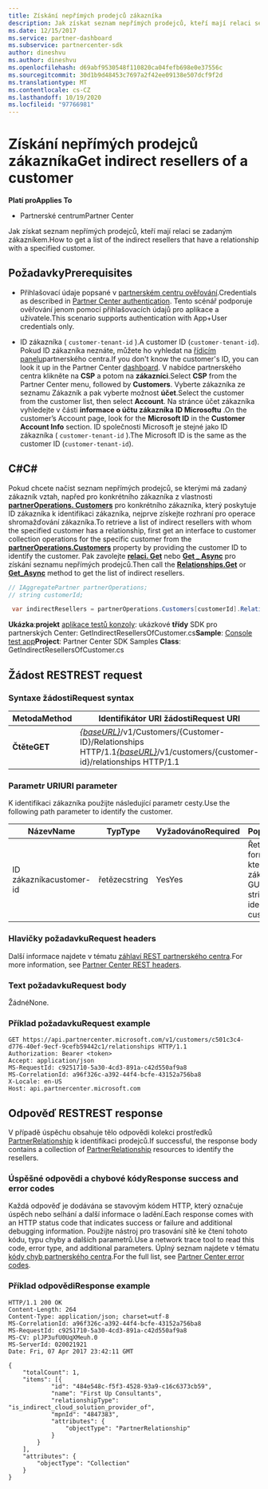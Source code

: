 ```yaml
---
title: Získání nepřímých prodejců zákazníka
description: Jak získat seznam nepřímých prodejců, kteří mají relaci se zadaným zákazníkem.
ms.date: 12/15/2017
ms.service: partner-dashboard
ms.subservice: partnercenter-sdk
author: dineshvu
ms.author: dineshvu
ms.openlocfilehash: d69abf9530548f110820ca04fefb698e0e37556c
ms.sourcegitcommit: 30d1b9d48453c7697a2f42ee09138e507dcf9f2d
ms.translationtype: MT
ms.contentlocale: cs-CZ
ms.lasthandoff: 10/19/2020
ms.locfileid: "97766981"
---
```

# <a name="get-indirect-resellers-of-a-customer"></a><span data-ttu-id="20e44-103">Získání nepřímých prodejců zákazníka</span><span class="sxs-lookup"><span data-stu-id="20e44-103">Get indirect resellers of a customer</span></span>

<span data-ttu-id="20e44-104">**Platí pro**</span><span class="sxs-lookup"><span data-stu-id="20e44-104">**Applies To**</span></span>

- <span data-ttu-id="20e44-105">Partnerské centrum</span><span class="sxs-lookup"><span data-stu-id="20e44-105">Partner Center</span></span>

<span data-ttu-id="20e44-106">Jak získat seznam nepřímých prodejců, kteří mají relaci se zadaným zákazníkem.</span><span class="sxs-lookup"><span data-stu-id="20e44-106">How to get a list of the indirect resellers that have a relationship with a specified customer.</span></span>

## <a name="prerequisites"></a><span data-ttu-id="20e44-107">Požadavky</span><span class="sxs-lookup"><span data-stu-id="20e44-107">Prerequisites</span></span>

- <span data-ttu-id="20e44-108">Přihlašovací údaje popsané v [partnerském centru ověřování](partner-center-authentication.md).</span><span class="sxs-lookup"><span data-stu-id="20e44-108">Credentials as described in [Partner Center authentication](partner-center-authentication.md).</span></span> <span data-ttu-id="20e44-109">Tento scénář podporuje ověřování jenom pomocí přihlašovacích údajů pro aplikace a uživatele.</span><span class="sxs-lookup"><span data-stu-id="20e44-109">This scenario supports authentication with App+User credentials only.</span></span>

- <span data-ttu-id="20e44-110">ID zákazníka ( `customer-tenant-id` ).</span><span class="sxs-lookup"><span data-stu-id="20e44-110">A customer ID (`customer-tenant-id`).</span></span> <span data-ttu-id="20e44-111">Pokud ID zákazníka neznáte, můžete ho vyhledat na [řídicím panelu](https://partner.microsoft.com/dashboard)partnerského centra.</span><span class="sxs-lookup"><span data-stu-id="20e44-111">If you don't know the customer's ID, you can look it up in the Partner Center [dashboard](https://partner.microsoft.com/dashboard).</span></span> <span data-ttu-id="20e44-112">V nabídce partnerského centra klikněte na **CSP** a potom na **zákazníci**.</span><span class="sxs-lookup"><span data-stu-id="20e44-112">Select **CSP** from the Partner Center menu, followed by **Customers**.</span></span> <span data-ttu-id="20e44-113">Vyberte zákazníka ze seznamu Zákazník a pak vyberte možnost **účet**.</span><span class="sxs-lookup"><span data-stu-id="20e44-113">Select the customer from the customer list, then select **Account**.</span></span> <span data-ttu-id="20e44-114">Na stránce účet zákazníka vyhledejte v části **informace o účtu zákazníka** **ID Microsoftu** .</span><span class="sxs-lookup"><span data-stu-id="20e44-114">On the customer’s Account page, look for the **Microsoft ID** in the **Customer Account Info** section.</span></span> <span data-ttu-id="20e44-115">ID společnosti Microsoft je stejné jako ID zákazníka ( `customer-tenant-id` ).</span><span class="sxs-lookup"><span data-stu-id="20e44-115">The Microsoft ID is the same as the customer ID  (`customer-tenant-id`).</span></span>

## <a name="c"></a><span data-ttu-id="20e44-116">C\#</span><span class="sxs-lookup"><span data-stu-id="20e44-116">C\#</span></span>

<span data-ttu-id="20e44-117">Pokud chcete načíst seznam nepřímých prodejců, se kterými má zadaný zákazník vztah, napřed pro konkrétního zákazníka z vlastnosti [**partnerOperations. Customers**](/dotnet/api/microsoft.store.partnercenter.ipartner.relationships) pro konkrétního zákazníka, který poskytuje ID zákazníka k identifikaci zákazníka, nejprve získejte rozhraní pro operace shromažďování zákazníka.</span><span class="sxs-lookup"><span data-stu-id="20e44-117">To retrieve a list of indirect resellers with whom the specified customer has a relationship, first get an interface to customer collection operations for the specific customer from the [**partnerOperations.Customers**](/dotnet/api/microsoft.store.partnercenter.ipartner.relationships) property by providing the customer ID to identify the customer.</span></span> <span data-ttu-id="20e44-118">Pak zavolejte [**relaci. Get**](/dotnet/api/microsoft.store.partnercenter.relationships.icustomerrelationshipcollection.get) nebo [**Get \_ Async**](/dotnet/api/microsoft.store.partnercenter.relationships.icustomerrelationshipcollection.getasync) pro získání seznamu nepřímých prodejců.</span><span class="sxs-lookup"><span data-stu-id="20e44-118">Then call the [**Relationships.Get**](/dotnet/api/microsoft.store.partnercenter.relationships.icustomerrelationshipcollection.get) or [**Get\_Async**](/dotnet/api/microsoft.store.partnercenter.relationships.icustomerrelationshipcollection.getasync) method to get the list of indirect resellers.</span></span>

``` csharp
// IAggregatePartner partnerOperations;
// string customerId;

 var indirectResellers = partnerOperations.Customers[customerId].Relationships.Get();
```

<span data-ttu-id="20e44-119">**Ukázka**:**projekt** [aplikace testů konzoly](console-test-app.md): ukázkové **třídy** SDK pro partnerských Center: GetIndirectResellersOfCustomer.cs</span><span class="sxs-lookup"><span data-stu-id="20e44-119">**Sample**: [Console test app](console-test-app.md)**Project**: Partner Center SDK Samples **Class**: GetIndirectResellersOfCustomer.cs</span></span>

## <a name="rest-request"></a><span data-ttu-id="20e44-120">Žádost REST</span><span class="sxs-lookup"><span data-stu-id="20e44-120">REST request</span></span>

### <a name="request-syntax"></a><span data-ttu-id="20e44-121">Syntaxe žádosti</span><span class="sxs-lookup"><span data-stu-id="20e44-121">Request syntax</span></span>

| <span data-ttu-id="20e44-122">Metoda</span><span class="sxs-lookup"><span data-stu-id="20e44-122">Method</span></span>  | <span data-ttu-id="20e44-123">Identifikátor URI žádosti</span><span class="sxs-lookup"><span data-stu-id="20e44-123">Request URI</span></span>                                                                                   |
|---------|-----------------------------------------------------------------------------------------------|
| <span data-ttu-id="20e44-124">**Čtěte**</span><span class="sxs-lookup"><span data-stu-id="20e44-124">**GET**</span></span> | <span data-ttu-id="20e44-125">[*{baseURL}*](partner-center-rest-urls.md)/v1/Customers/{Customer-ID}/Relationships HTTP/1.1</span><span class="sxs-lookup"><span data-stu-id="20e44-125">[*{baseURL}*](partner-center-rest-urls.md)/v1/customers/{customer-id}/relationships HTTP/1.1</span></span> |

### <a name="uri-parameter"></a><span data-ttu-id="20e44-126">Parametr URI</span><span class="sxs-lookup"><span data-stu-id="20e44-126">URI parameter</span></span>

<span data-ttu-id="20e44-127">K identifikaci zákazníka použijte následující parametr cesty.</span><span class="sxs-lookup"><span data-stu-id="20e44-127">Use the following path parameter to identify the customer.</span></span>

| <span data-ttu-id="20e44-128">Název</span><span class="sxs-lookup"><span data-stu-id="20e44-128">Name</span></span>        | <span data-ttu-id="20e44-129">Typ</span><span class="sxs-lookup"><span data-stu-id="20e44-129">Type</span></span>   | <span data-ttu-id="20e44-130">Vyžadováno</span><span class="sxs-lookup"><span data-stu-id="20e44-130">Required</span></span> | <span data-ttu-id="20e44-131">Popis</span><span class="sxs-lookup"><span data-stu-id="20e44-131">Description</span></span>                                           |
|-------------|--------|----------|-------------------------------------------------------|
| <span data-ttu-id="20e44-132">ID zákazníka</span><span class="sxs-lookup"><span data-stu-id="20e44-132">customer-id</span></span> | <span data-ttu-id="20e44-133">řetězec</span><span class="sxs-lookup"><span data-stu-id="20e44-133">string</span></span> | <span data-ttu-id="20e44-134">Yes</span><span class="sxs-lookup"><span data-stu-id="20e44-134">Yes</span></span>      | <span data-ttu-id="20e44-135">Řetězec ve formátu GUID, který identifikuje zákazníka.</span><span class="sxs-lookup"><span data-stu-id="20e44-135">A GUID formatted string that identifies the customer.</span></span> |

### <a name="request-headers"></a><span data-ttu-id="20e44-136">Hlavičky požadavku</span><span class="sxs-lookup"><span data-stu-id="20e44-136">Request headers</span></span>

<span data-ttu-id="20e44-137">Další informace najdete v tématu [záhlaví REST partnerského centra](headers.md).</span><span class="sxs-lookup"><span data-stu-id="20e44-137">For more information, see [Partner Center REST headers](headers.md).</span></span>

### <a name="request-body"></a><span data-ttu-id="20e44-138">Text požadavku</span><span class="sxs-lookup"><span data-stu-id="20e44-138">Request body</span></span>

<span data-ttu-id="20e44-139">Žádné</span><span class="sxs-lookup"><span data-stu-id="20e44-139">None.</span></span>

### <a name="request-example"></a><span data-ttu-id="20e44-140">Příklad požadavku</span><span class="sxs-lookup"><span data-stu-id="20e44-140">Request example</span></span>

```http
GET https://api.partnercenter.microsoft.com/v1/customers/c501c3c4-d776-40ef-9ecf-9cefb59442c1/relationships HTTP/1.1
Authorization: Bearer <token>
Accept: application/json
MS-RequestId: c9251710-5a30-4cd3-891a-c42d550af9a8
MS-CorrelationId: a96f326c-a392-44f4-bcfe-43152a756ba8
X-Locale: en-US
Host: api.partnercenter.microsoft.com
```

## <a name="rest-response"></a><span data-ttu-id="20e44-141">Odpověď REST</span><span class="sxs-lookup"><span data-stu-id="20e44-141">REST response</span></span>

<span data-ttu-id="20e44-142">V případě úspěchu obsahuje tělo odpovědi kolekci prostředků [PartnerRelationship](relationships-resources.md) k identifikaci prodejců.</span><span class="sxs-lookup"><span data-stu-id="20e44-142">If successful, the response body contains a collection of [PartnerRelationship](relationships-resources.md) resources to identify the resellers.</span></span>

### <a name="response-success-and-error-codes"></a><span data-ttu-id="20e44-143">Úspěšné odpovědi a chybové kódy</span><span class="sxs-lookup"><span data-stu-id="20e44-143">Response success and error codes</span></span>

<span data-ttu-id="20e44-144">Každá odpověď je dodávána se stavovým kódem HTTP, který označuje úspěch nebo selhání a další informace o ladění.</span><span class="sxs-lookup"><span data-stu-id="20e44-144">Each response comes with an HTTP status code that indicates success or failure and additional debugging information.</span></span> <span data-ttu-id="20e44-145">Použijte nástroj pro trasování sítě ke čtení tohoto kódu, typu chyby a dalších parametrů.</span><span class="sxs-lookup"><span data-stu-id="20e44-145">Use a network trace tool to read this code, error type, and additional parameters.</span></span> <span data-ttu-id="20e44-146">Úplný seznam najdete v tématu [kódy chyb partnerského centra](error-codes.md).</span><span class="sxs-lookup"><span data-stu-id="20e44-146">For the full list, see [Partner Center error codes](error-codes.md).</span></span>

### <a name="response-example"></a><span data-ttu-id="20e44-147">Příklad odpovědi</span><span class="sxs-lookup"><span data-stu-id="20e44-147">Response example</span></span>

```http
HTTP/1.1 200 OK
Content-Length: 264
Content-Type: application/json; charset=utf-8
MS-CorrelationId: a96f326c-a392-44f4-bcfe-43152a756ba8
MS-RequestId: c9251710-5a30-4cd3-891a-c42d550af9a8
MS-CV: plJP3ufU0UqXMeuh.0
MS-ServerId: 020021921
Date: Fri, 07 Apr 2017 23:42:11 GMT

{
    "totalCount": 1,
    "items": [{
            "id": "484e548c-f5f3-4528-93a9-c16c6373cb59",
            "name": "First Up Consultants",
            "relationshipType": "is_indirect_cloud_solution_provider_of",
            "mpnId": "4847383",
            "attributes": {
                "objectType": "PartnerRelationship"
            }
        }
    ],
    "attributes": {
        "objectType": "Collection"
    }
}
```
